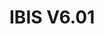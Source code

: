 # IBIS V6.01

```{include} ./markdown/IBIS-suite_release_notes_2023_08_09.md
```

```{include} ./markdown/IBIS-suite_release_notes_2023_09.md
```

```{include} ./markdown/IBIS-suite_release_notes_2023_10.md
```

```{include} ./markdown/IBIS-suite_release_notes_2023_11.md
```

```{include} ./markdown/IBIS-suite_release_notes_2023_12.md
```

```{include} ./markdown/IBIS-suite_release_notes_2024_01.md
```

```{include} ./markdown/IBIS-suite_release_notes_2024_02.md
```